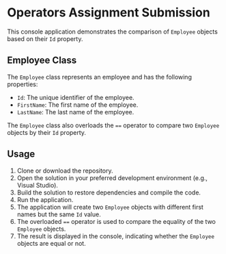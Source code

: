 # Operators Assignment Submission

This console application demonstrates the comparison of `Employee` objects based on their `Id` property.

## Employee Class

The `Employee` class represents an employee and has the following properties:

- `Id`: The unique identifier of the employee.
- `FirstName`: The first name of the employee.
- `LastName`: The last name of the employee.

The `Employee` class also overloads the `==` operator to compare two `Employee` objects by their `Id` property.

## Usage

1. Clone or download the repository.
2. Open the solution in your preferred development environment (e.g., Visual Studio).
3. Build the solution to restore dependencies and compile the code.
4. Run the application.
5. The application will create two `Employee` objects with different first names but the same `Id` value.
6. The overloaded `==` operator is used to compare the equality of the two `Employee` objects.
7. The result is displayed in the console, indicating whether the `Employee` objects are equal or not.

